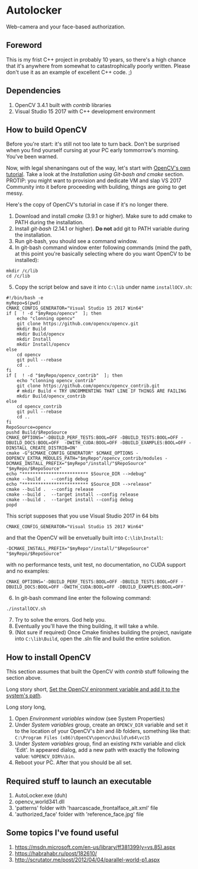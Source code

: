 # Autolocker
Web-camera and your face-based authorization.

## Foreword
This is my frist C++ project in probably 10 years, so there's a high chance that it's anywhere from somewhat to catastrophically poorly written.
Please don't use it as an example of excellent C++ code. ;)

## Dependencies
1. OpenCV 3.4.1 built with *contrib* libraries
2. Visual Studio 15 2017 with C++ development environment

## How to build OpenCV
Before you're start: it's still not too late to turn back. Don't be surprised when you find yourself cursing at your PC early tommorrow's morning. You've been warned.

Now, with legal shenaningans out of the way, let's start with [OpenCV's own tutorial](https://docs.opencv.org/master/d3/d52/tutorial_windows_install.html). Take a look at the *Installation using Git-bash and cmake* section. PROTIP: you might want to provision and dedicate VM and slap VS 2017 Community into it before proceeding with building, things are going to get messy. 

Here's the copy of OpenCV's tutorial in case if it's no longer there.
1. Download and install *cmake* (3.9.1 or higher). Make sure to add cmake to PATH during the installation.
2. Install *git-bash* (2.14.1 or higher). **Do not** add git to PATH variable during the installation.
3. Run git-bash, you should see a command window.
4. In git-bash command window enter following commands (mind the path, at this point you're basically selecting where do you want OpenCV to be installed):
```
mkdir /c/lib
cd /c/lib
```
5. Copy the script below and save it into `C:\lib` under name `installOCV.sh`:
```
#!/bin/bash -e
myRepo=$(pwd)
CMAKE_CONFIG_GENERATOR="Visual Studio 15 2017 Win64"
if [  ! -d "$myRepo/opencv"  ]; then
    echo "clonning opencv"
    git clone https://github.com/opencv/opencv.git
    mkdir Build
    mkdir Build/opencv
    mkdir Install
    mkdir Install/opencv
else
    cd opencv
    git pull --rebase
    cd ..
fi
if [  ! -d "$myRepo/opencv_contrib"  ]; then
    echo "clonning opencv_contrib"
    git clone https://github.com/opencv/opencv_contrib.git
    # mkdir Build < TRY UNCOMMENTING THAT LINE IF THINGS ARE FAILING
    mkdir Build/opencv_contrib
else
    cd opencv_contrib
    git pull --rebase
    cd ..
fi
RepoSource=opencv
pushd Build/$RepoSource
CMAKE_OPTIONS='-DBUILD_PERF_TESTS:BOOL=OFF -DBUILD_TESTS:BOOL=OFF -DBUILD_DOCS:BOOL=OFF  -DWITH_CUDA:BOOL=OFF -DBUILD_EXAMPLES:BOOL=OFF -DINSTALL_CREATE_DISTRIB=ON'
cmake -G"$CMAKE_CONFIG_GENERATOR" $CMAKE_OPTIONS -DOPENCV_EXTRA_MODULES_PATH="$myRepo"/opencv_contrib/modules -DCMAKE_INSTALL_PREFIX="$myRepo"/install/"$RepoSource" "$myRepo/$RepoSource"
echo "************************* $Source_DIR -->debug"
cmake --build .  --config debug
echo "************************* $Source_DIR -->release"
cmake --build .  --config release
cmake --build .  --target install --config release
cmake --build .  --target install --config debug
popd
```
This script supposes that you use Visual Studio 2017 in 64 bits
```
CMAKE_CONFIG_GENERATOR="Visual Studio 15 2017 Win64"
```
and that the OpenCV will be envetually built  into `C:\lib\Install`:
```
-DCMAKE_INSTALL_PREFIX="$myRepo"/install/"$RepoSource" "$myRepo/$RepoSource"
```
with no performance tests, unit test, no documentation, no CUDA support and no examples:
```
CMAKE_OPTIONS='-DBUILD_PERF_TESTS:BOOL=OFF -DBUILD_TESTS:BOOL=OFF -DBUILD_DOCS:BOOL=OFF -DWITH_CUDA:BOOL=OFF -DBUILD_EXAMPLES:BOOL=OFF'
```
6. In git-bash command line enter the following command:
```
./installOCV.sh
```
7. Try to solve the errors. God help you.
8. Eventually you'll have the thing building, it will take a while.
9. (Not sure if required) Once Cmake finishes building the project, navigate into `C:\lib\Build`, open the .sln file and build the entire solution.

## How to install OpenCV
This section assumes that built the OpenCV with *contrib* stuff following the section above. 

Long story short, [Set the OpenCV enironment variable and add it to the system's path](https://docs.opencv.org/master/d3/d52/tutorial_windows_install.html#tutorial_windows_install_path).

Long story long,

1. Open *Environment variables* window (see System Properties)
2. Under *System variables* group, create an `OPENCV_DIR` variable and set it to the location of your OpenCV's *bin* and *lib* folders, something like that: `C:\Program Files (x86)\OpenCV\opencv\build\x64\vc15`
3. Under *System variables* group, find an existing `PATH` variable and click 'Edit'. In appeared dialog, add a new path with exactly the following value: `%OPENCV_DIR%\bin`.
4. Reboot your PC. After that you should be all set.

## Required stuff to launch an executable
1. AutoLocker.exe (duh)
2. opencv_world341.dll
3. 'patterns' folder with 'haarcascade_frontalface_alt.xml' file
4. 'authorized_face' folder with 'reference_face.jpg' file

## Some topics I've found useful
1. https://msdn.microsoft.com/en-us/library/ff381399(v=vs.85).aspx
3. https://habrahabr.ru/post/182610/
4. http://scrutator.me/post/2012/04/04/parallel-world-p1.aspx
